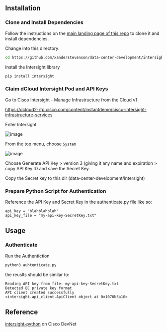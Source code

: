 

## Installation

### Clone and Install Dependencies

Follow the instructions on the [main landing page of this repo](https://github.com/xanderstevenson/data-center-development/tree/main) to clone it and install dependencies.

Change into this directory:

```bash
cd https://github.com/xanderstevenson/data-center-development/intersight
```

Install the Intersight library

```bash
pip install intersight
```

### Claim dCloud Intersight Pod and API Keys

Go to Cisco Intersight - Manage Infrastructure from the Cloud v1 

https://dcloud2-rtp.cisco.com/content/instantdemo/cisco-intersight-infrastructure-services


Enter Intersight

![image](https://github.com/user-attachments/assets/fb3394f8-c677-41a1-8b8e-157308f6d555)


From the top menu, choose `System`

![image](https://github.com/user-attachments/assets/cebef1ea-f554-4d05-bd88-0cb5a4242d8e)


Choose Generate API Key > version 3 (giving it any name and expiration > copy API Key ID and save the Secret Key.

Copy the Secret key to this dir (data-center-development/intersight)


### Prepare Python Script for Authentication


Reference the API Key and Secret Key in the authenticate.py file like so:

```
api_key = "blahblahblah"
api_key_file = "my-api-key-SecretKey.txt"
```

## Usage

### Authenticate

Run the Authentiction

```bash
python3 auhtenticate.py
```

the reuslts should be similar to:

```
Reading API key from file: my-api-key-SecretKey.txt
Detected EC private key format
API client created successfully
<intersight.api_client.ApiClient object at 0x1076b3a10>
```



## Reference

[intersight-python](https://github.com/CiscoDevNet/intersight-python?tab=readme-ov-file) on Cisco DevNet

